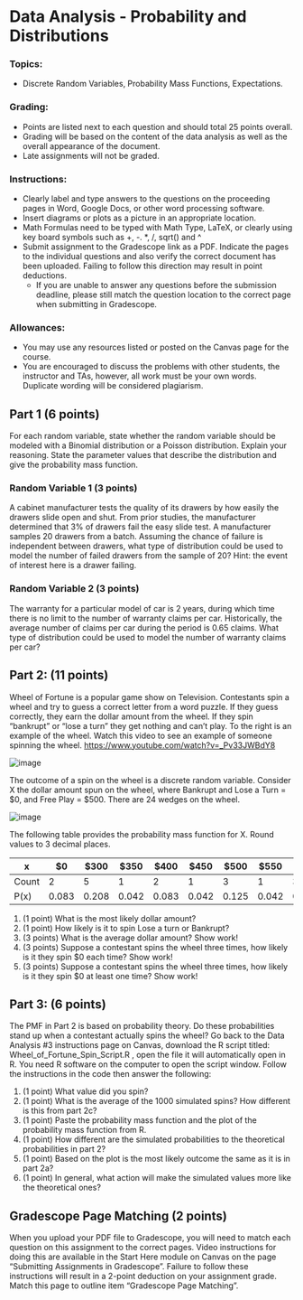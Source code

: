 # Data Analysis - Probability and Distributions
### Topics:
- Discrete Random Variables, Probability Mass Functions, Expectations.

### Grading:
- Points are listed next to each question and should total 25 points overall.
- Grading will be based on the content of the data analysis as well as the overall appearance of the document.
- Late assignments will not be graded.

### Instructions:
- Clearly label and type answers to the questions on the proceeding pages in Word, Google Docs, or other word processing software.
- Insert diagrams or plots as a picture in an appropriate location.
- Math Formulas need to be typed with Math Type, LaTeX, or clearly using key board symbols such as +, -. *, /, sqrt() and ^
- Submit assignment to the Gradescope link as a PDF. Indicate the pages to the individual questions and also verify the correct document has been uploaded. Failing to follow this direction may result in point deductions.
  - If you are unable to answer any questions before the submission deadline, please still match the question location to the correct page when submitting in Gradescope.

### Allowances:
- You may use any resources listed or posted on the Canvas page for the course.
- You are encouraged to discuss the problems with other students, the instructor and TAs, however, all work must be your own words. Duplicate wording will be considered plagiarism.

## Part 1 (6 points)
For each random variable, state whether the random variable should be modeled with a Binomial distribution or a Poisson distribution. Explain your reasoning. State the parameter values that describe the distribution and give the probability mass function.

### Random Variable 1 (3 points)
A cabinet manufacturer tests the quality of its drawers by how easily the drawers slide open and shut. From prior studies, the manufacturer determined that 3% of drawers fail the easy slide test. A manufacturer samples 20 drawers from a batch. Assuming the chance of failure is independent between drawers, what type of distribution could be used to model the number of failed drawers from the sample of 20? Hint: the event of interest here is a drawer failing.

### Random Variable 2 (3 points)
The warranty for a particular model of car is 2 years, during which time there is no limit to the number of warranty claims per car.  Historically, the average number of claims per car during the period is 0.65 claims. What type of distribution could be used to model the number of warranty claims per car?

## Part 2: (11 points)
Wheel of Fortune is a popular game show on Television. Contestants spin a wheel and try to guess a correct letter from a word puzzle. If they guess correctly, they earn the dollar amount from the wheel. If they spin “bankrupt” or “lose a turn” they get nothing and can’t play. To the right is an example of the wheel.  Watch this video to see an example of someone spinning the wheel. https://www.youtube.com/watch?v=_Pv33JWBdY8

![image](https://user-images.githubusercontent.com/25465133/164578481-354a6c20-26a5-4810-84c0-fe767e904936.png)

The outcome of a spin on the wheel is a discrete random variable. Consider X the dollar amount spun on the wheel, where Bankrupt and Lose a Turn = $0, and Free Play = $500. There are 24 wedges on the wheel.

![image](https://user-images.githubusercontent.com/25465133/164578600-6f674c90-af9e-496d-94ce-7c6e0cad1385.png)

The following table provides the probability mass function for X. Round values to 3 decimal places.

x | $0 | $300 | $350 | $400 | $450 | $500 | $550 | $600 | $700 | $800 | $900 | $5000
---|---|---|---|---|---|---|---|---|---|---|---|---
Count | 2 | 5 | 1 | 2 | 1 | 3 | 1 | 3 | 1 | 2 | 2 | 1
P(x) | 0.083 | 0.208 | 0.042 | 0.083 | 0.042 | 0.125 | 0.042 | 0.125 | 0.042 | 0.083 | 0.083 | 0.042

1. (1 point) What is the most likely dollar amount?
2. (1 point) How likely is it to spin Lose a turn or Bankrupt?
3. (3 points) What is the average dollar amount? Show work!
4. (3 points) Suppose a contestant spins the wheel three times, how likely is it they spin $0 each time? Show work!
5. (3 points) Suppose a contestant spins the wheel three times, how likely is it they spin $0 at least one time? Show work!

## Part 3: (6 points)
The PMF in Part 2 is based on probability theory. Do these probabilities stand up when a contestant actually spins the wheel?  Go back to the Data Analysis #3 instructions page on Canvas, download the R script titled: Wheel_of_Fortune_Spin_Script.R  , open the file it will automatically open in R. You need R software on the computer to open the script window.  Follow the instructions in the code then answer the following:  

1. (1 point) What value did you spin?
2. (1 point) What is the average of the 1000 simulated spins? How different is this from part 2c?
3. (1 point) Paste the probability mass function and the plot of the probability mass function from R.
4. (1 point) How different are the simulated probabilities to the theoretical probabilities in part 2?
5. (1 point) Based on the plot is the most likely outcome the same as it is in part 2a?
6. (1 point) In general, what action will make the simulated values more like the theoretical ones?

## Gradescope Page Matching (2 points)
When you upload your PDF file to Gradescope, you will need to match each question on this assignment to the correct pages. Video instructions for doing this are available in the Start Here module on Canvas on the page “Submitting Assignments in Gradescope”. Failure to follow these instructions will result in a 2-point deduction on your assignment grade. Match this page to outline item “Gradescope Page Matching”.
